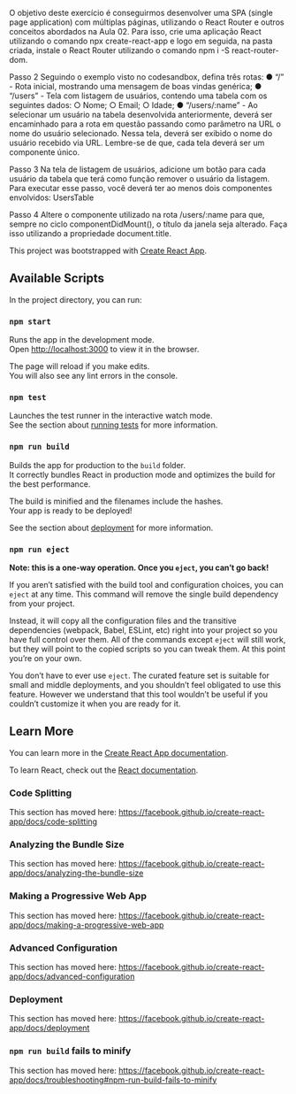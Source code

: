 O objetivo deste exercício é conseguirmos desenvolver uma SPA (single page application) com
múltiplas páginas, utilizando o React Router e outros conceitos abordados na Aula 02. Para
isso, crie uma aplicação React utilizando o comando npx create-react-app e logo em seguida,
na pasta criada, instale o React Router utilizando o comando npm i -S react-router-dom.

Passo 2
Seguindo o exemplo visto no codesandbox, defina três rotas:
● “/” - Rota inicial, mostrando uma mensagem de boas vindas genérica;
● “/users” - Tela com listagem de usuários, contendo uma tabela com os seguintes
dados:
○ Nome;
○ Email;
○ Idade;
● “/users/:name” - Ao selecionar um usuário na tabela desenvolvida anteriormente,
deverá ser encaminhado para a rota em questão passando como parâmetro na URL o
nome do usuário selecionado. Nessa tela, deverá ser exibido o nome do usuário
recebido via URL. Lembre-se de que, cada tela deverá ser um componente único.

Passo 3
Na tela de listagem de usuários, adicione um botão para cada usuário da tabela que terá como
função remover o usuário da listagem. Para executar esse passo, você deverá ter ao menos
dois componentes envolvidos: UsersTable

Passo 4
Altere o componente utilizado na rota /users/:name para que, sempre no ciclo
componentDidMount(), o título da janela seja alterado. Faça isso utilizando a propriedade
document.title.




This project was bootstrapped with [Create React App](https://github.com/facebook/create-react-app).

## Available Scripts

In the project directory, you can run:

### `npm start`

Runs the app in the development mode.<br />
Open [http://localhost:3000](http://localhost:3000) to view it in the browser.

The page will reload if you make edits.<br />
You will also see any lint errors in the console.

### `npm test`

Launches the test runner in the interactive watch mode.<br />
See the section about [running tests](https://facebook.github.io/create-react-app/docs/running-tests) for more information.

### `npm run build`

Builds the app for production to the `build` folder.<br />
It correctly bundles React in production mode and optimizes the build for the best performance.

The build is minified and the filenames include the hashes.<br />
Your app is ready to be deployed!

See the section about [deployment](https://facebook.github.io/create-react-app/docs/deployment) for more information.

### `npm run eject`

**Note: this is a one-way operation. Once you `eject`, you can’t go back!**

If you aren’t satisfied with the build tool and configuration choices, you can `eject` at any time. This command will remove the single build dependency from your project.

Instead, it will copy all the configuration files and the transitive dependencies (webpack, Babel, ESLint, etc) right into your project so you have full control over them. All of the commands except `eject` will still work, but they will point to the copied scripts so you can tweak them. At this point you’re on your own.

You don’t have to ever use `eject`. The curated feature set is suitable for small and middle deployments, and you shouldn’t feel obligated to use this feature. However we understand that this tool wouldn’t be useful if you couldn’t customize it when you are ready for it.

## Learn More

You can learn more in the [Create React App documentation](https://facebook.github.io/create-react-app/docs/getting-started).

To learn React, check out the [React documentation](https://reactjs.org/).

### Code Splitting

This section has moved here: https://facebook.github.io/create-react-app/docs/code-splitting

### Analyzing the Bundle Size

This section has moved here: https://facebook.github.io/create-react-app/docs/analyzing-the-bundle-size

### Making a Progressive Web App

This section has moved here: https://facebook.github.io/create-react-app/docs/making-a-progressive-web-app

### Advanced Configuration

This section has moved here: https://facebook.github.io/create-react-app/docs/advanced-configuration

### Deployment

This section has moved here: https://facebook.github.io/create-react-app/docs/deployment

### `npm run build` fails to minify

This section has moved here: https://facebook.github.io/create-react-app/docs/troubleshooting#npm-run-build-fails-to-minify
